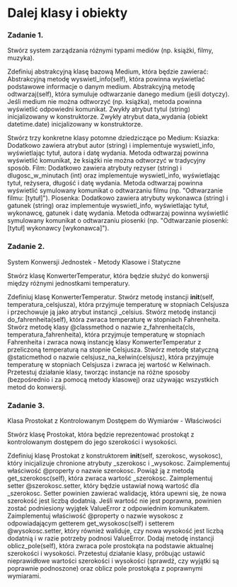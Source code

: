 # Dalej klasy i obiekty

### Zadanie 1.

Stwórz system zarządzania różnymi typami mediów (np. książki, filmy, muzyka).

Zdefiniuj abstrakcyjną klasę bazową Medium, która będzie zawierać:
Abstrakcyjną metodę wyswietl_info(self), która powinna wyświetlać podstawowe informacje o danym medium.
Abstrakcyjną metodę odtwarzaj(self), która symuluje odtwarzanie danego medium (jeśli dotyczy). Jeśli medium nie można odtworzyć (np. książka), metoda powinna wyświetlić odpowiedni komunikat. Zwykły atrybut tytul (string) inicjalizowany w konstruktorze.
Zwykły atrybut data_wydania (obiekt datetime.date) inicjalizowany w konstruktorze.

Stwórz trzy konkretne klasy potomne dziedziczące po Medium:
Ksiazka: Dodatkowo zawiera atrybut autor (string) i implementuje wyswietl_info, wyświetlając tytuł, autora i datę wydania. Metoda odtwarzaj powinna wyświetlić komunikat, że książki nie można odtworzyć w tradycyjny sposób.
Film: Dodatkowo zawiera atrybuty rezyser (string) i dlugosc_w_minutach (int) oraz implementuje wyswietl_info, wyświetlając tytuł, reżysera, długość i datę wydania. Metoda odtwarzaj powinna wyświetlić symulowany komunikat o odtwarzaniu filmu (np. "Odtwarzanie filmu: [tytuł]").
Piosenka: Dodatkowo zawiera atrybuty wykonawca (string) i gatunek (string) oraz implementuje wyswietl_info, wyświetlając tytuł, wykonawcę, gatunek i datę wydania. Metoda odtwarzaj powinna wyświetlić symulowany komunikat o odtwarzaniu piosenki (np. "Odtwarzanie piosenki: [tytuł] wykonawcy [wykonawca]").

### Zadanie 2.

System Konwersji Jednostek - Metody Klasowe i Statyczne

Stwórz klasę KonwerterTemperatur, która będzie służyć do konwersji między różnymi jednostkami temperatury.

Zdefiniuj klasę KonwerterTemperatur.
Stwórz metodę instancji __init__(self, temperatura_celsjusza), która przyjmuje temperaturę w stopniach Celsjusza i przechowuje ją jako atrybut instancji _celsius.
Stwórz metodę instancji do_fahrenheita(self), która zwraca temperaturę w stopniach Fahrenheita.
Stwórz metodę klasy @classmethod o nazwie z_fahrenheita(cls, temperatura_fahrenheita), która przyjmuje temperaturę w stopniach Fahrenheita i zwraca nową instancję klasy KonwerterTemperatur z przeliczoną temperaturą na stopnie Celsjusza.
Stwórz metodę statyczną @staticmethod o nazwie celsjusz_na_kelwin(celsjusz), która przyjmuje temperaturę w stopniach Celsjusza i zwraca jej wartość w Kelwinach.
Przetestuj działanie klasy, tworząc instancje na różne sposoby (bezpośrednio i za pomocą metody klasowej) oraz używając wszystkich metod do konwersji.

### Zadanie 3.

Klasa Prostokat z Kontrolowanym Dostępem do Wymiarów - Właściwości

Stwórz klasę Prostokat, która będzie reprezentować prostokąt z kontrolowanym dostępem do jego szerokości i wysokości.

Zdefiniuj klasę Prostokat z konstruktorem __init__(self, szerokosc, wysokosc), który inicjalizuje chronione atrybuty _szerokosc i _wysokosc.
Zaimplementuj właściwość @property o nazwie szerokosc. Powiąż ją z metodą get_szerokosc(self), która zwraca wartość _szerokosc.
Zaimplementuj setter @szerokosc.setter, który będzie ustawiał nową wartość dla _szerokosc. Setter powinien zawierać walidację, która upewni się, że nowa szerokość jest liczbą dodatnią. Jeśli wartość nie jest poprawna, powinien zostać podniesiony wyjątek ValueError z odpowiednim komunikatem.
Zaimplementuj właściwość @property o nazwie wysokosc z odpowiadającym getterem get_wysokosc(self) i setterem @wysokosc.setter, który również waliduje, czy nowa wysokość jest liczbą dodatnią i w razie potrzeby podnosi ValueError.
Dodaj metodę instancji oblicz_pole(self), która zwraca pole prostokąta na podstawie aktualnej szerokości i wysokości.
Przetestuj działanie klasy, próbując ustawić nieprawidłowe wartości szerokości i wysokości (sprawdź, czy wyjątki są poprawnie podnoszone) oraz oblicz pole prostokąta z poprawnymi wymiarami.
